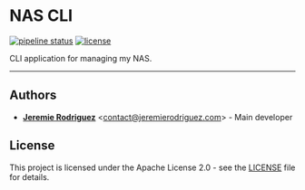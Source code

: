 # NAS CLI

[![pipeline status](https://gitlab.com/jeremiergz/nas-cli/badges/master/pipeline.svg)](https://gitlab.com/jeremiergz/nas-cli/commits/master)
[![license](https://img.shields.io/badge/license-Apache--2.0-blue.svg)](https://gitlab.com/jeremiergz/nas-cli/blob/master/LICENSE)

CLI application for managing my NAS.

---

## Authors

- [**Jeremie Rodriguez**](https://github.com/jeremiergz) &lt;[contact@jeremierodriguez.com](mailto:contact@jeremierodriguez.com)&gt; - Main developer

## License

This project is licensed under the Apache License 2.0 - see the [LICENSE](LICENSE) file for details.
